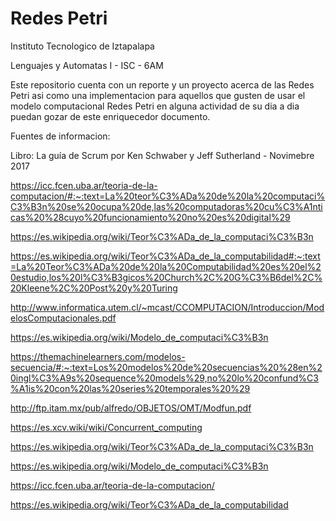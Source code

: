 # Redes Petri

Instituto Tecnologico de Iztapalapa

Lenguajes y Automatas I - ISC - 6AM

Este repositorio cuenta con un reporte y un proyecto acerca de las Redes Petri asi como una implementacion para aquellos que gusten de usar el modelo computacional Redes Petri en alguna actividad de su dia a dia puedan gozar de este enriquecedor documento.

Fuentes de informacion:

Libro: La guía de Scrum por Ken Schwaber y Jeff Sutherland - Novimebre 2017

https://icc.fcen.uba.ar/teoria-de-la-computacion/#:~:text=La%20teor%C3%ADa%20de%20la%20computaci%C3%B3n%20se%20ocupa%20de,las%20computadoras%20cu%C3%A1nticas%20%28cuyo%20funcionamiento%20no%20es%20digital%29

https://es.wikipedia.org/wiki/Teor%C3%ADa_de_la_computaci%C3%B3n

https://es.wikipedia.org/wiki/Teor%C3%ADa_de_la_computabilidad#:~:text=La%20Teor%C3%ADa%20de%20la%20Computabilidad%20es%20el%20estudio,los%20l%C3%B3gicos%20Church%2C%20G%C3%B6del%2C%20Kleene%2C%20Post%20y%20Turing

http://www.informatica.utem.cl/~mcast/CCOMPUTACION/Introduccion/ModelosComputacionales.pdf

https://es.wikipedia.org/wiki/Modelo_de_computaci%C3%B3n

https://themachinelearners.com/modelos-secuencia/#:~:text=Los%20modelos%20de%20secuencias%20%28en%20ingl%C3%A9s%20sequence%20models%29,no%20lo%20confund%C3%A1is%20con%20las%20series%20temporales%20%29

http://ftp.itam.mx/pub/alfredo/OBJETOS/OMT/Modfun.pdf

https://es.xcv.wiki/wiki/Concurrent_computing

https://es.wikipedia.org/wiki/Teor%C3%ADa_de_la_computaci%C3%B3n

https://es.wikipedia.org/wiki/Modelo_de_computaci%C3%B3n

https://icc.fcen.uba.ar/teoria-de-la-computacion/

https://es.wikipedia.org/wiki/Teor%C3%ADa_de_la_computabilidad
